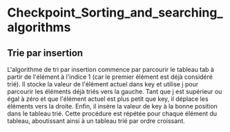 # Checkpoint_Sorting_and_searching_algorithms
## Trie par insertion
L'algorithme de tri par insertion commence par parcourir le tableau tab à partir de l'élément à l'indice 1 (car le premier élément est déjà considéré trié). Il stocke la valeur de l'élément actuel dans key et utilise j pour parcourir les éléments déjà triés vers la gauche. Tant que j est supérieur ou égal à zéro et que l'élément actuel est plus petit que key, il déplace les éléments vers la droite. Enfin, il insère la valeur de key à la bonne position dans le tableau trié. Cette procédure est répétée pour chaque élément du tableau, aboutissant ainsi à un tableau trié par ordre croissant.